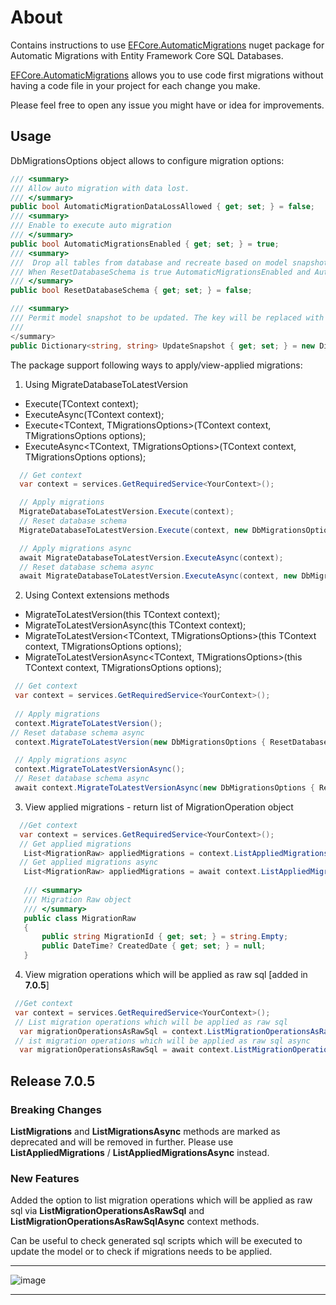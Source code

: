 <!-- GETTING STARTED -->
# About

Contains instructions to use [EFCore.AutomaticMigrations](https://www.nuget.org/packages/EFCore.AutomaticMigrations/) nuget package for Automatic Migrations with Entity Framework Core SQL Databases. 

[EFCore.AutomaticMigrations](https://www.nuget.org/packages/EFCore.AutomaticMigrations/) allows you to use code first migrations without having a code file in your project for each change you make.

Please feel free to open any issue you might have or idea for improvements.

<!-- USAGE EXAMPLES -->
## Usage

DbMigrationsOptions object allows to configure migration options:
  ```cs
/// <summary>
/// Allow auto migration with data lost. 
/// </summary>
public bool AutomaticMigrationDataLossAllowed { get; set; } = false;
/// <summary>
/// Enable to execute auto migration
/// </summary>
public bool AutomaticMigrationsEnabled { get; set; } = true;
/// <summary>
///  Drop all tables from database and recreate based on model snapshot. Useful in scenarios when the data is transient and can be dropped when the schema changes. For example during prototyping, in tests, or for local changes
/// When ResetDatabaseSchema is true AutomaticMigrationsEnabled and AutomaticMigrationDataLossAllowed are set to true
/// </summary>
public bool ResetDatabaseSchema { get; set; } = false;

/// <summary>
/// Permit model snapshot to be updated. The key will be replaced with the appropriate value for each key-value pair provided.
///
</summary>
public Dictionary<string, string> UpdateSnapshot { get; set; } = new Dictionary<string, string>;

  ``` 
The package support following ways to apply/view-applied migrations:

1. Using MigrateDatabaseToLatestVersion

* Execute<TContext>(TContext context);
* ExecuteAsync<TContext>(TContext context);
* Execute<TContext, TMigrationsOptions>(TContext context, TMigrationsOptions options);
* ExecuteAsync<TContext, TMigrationsOptions>(TContext context, TMigrationsOptions options);

 ```cs
   // Get context
   var context = services.GetRequiredService<YourContext>();  

   // Apply migrations
   MigrateDatabaseToLatestVersion.Execute(context);
   // Reset database schema
   MigrateDatabaseToLatestVersion.Execute(context, new DbMigrationsOptions { ResetDatabaseSchema = true });

   // Apply migrations async
   await MigrateDatabaseToLatestVersion.ExecuteAsync(context);
   // Reset database schema async
   await MigrateDatabaseToLatestVersion.ExecuteAsync(context, new DbMigrationsOptions { ResetDatabaseSchema = true });
 ``` 

2. Using Context extensions methods

* MigrateToLatestVersion<TContext>(this TContext context);
* MigrateToLatestVersionAsync<TContext>(this TContext context);
* MigrateToLatestVersion<TContext, TMigrationsOptions>(this TContext context, TMigrationsOptions options);
* MigrateToLatestVersionAsync<TContext, TMigrationsOptions>(this TContext context, TMigrationsOptions options);
 
 
 ```cs
  // Get context
  var context = services.GetRequiredService<YourContext>();
  
  // Apply migrations
  context.MigrateToLatestVersion();
 // Reset database schema async
  context.MigrateToLatestVersion(new DbMigrationsOptions { ResetDatabaseSchema = true });

  // Apply migrations async
  context.MigrateToLatestVersionAsync();
  // Reset database schema async
  await context.MigrateToLatestVersionAsync(new DbMigrationsOptions { ResetDatabaseSchema = true });
  ``` 
3. View applied migrations - return list of MigrationOperation object
 ```cs
   //Get context
   var context = services.GetRequiredService<YourContext>();
   // Get applied migrations
    List<MigrationRaw> appliedMigrations = context.ListAppliedMigrations();
   // Get applied migrations async
    List<MigrationRaw> appliedMigrations = await context.ListAppliedMigrationsAsync();
   
    /// <summary>
    /// Migration Raw object
    /// </summary>
    public class MigrationRaw
    {
        public string MigrationId { get; set; } = string.Empty;
        public DateTime? CreatedDate { get; set; } = null;
    }
  ``` 
  4. View migration operations which will be applied as raw sql [added in **7.0.5**]
  ```cs
   //Get context
   var context = services.GetRequiredService<YourContext>();
   // List migration operations which will be applied as raw sql
    var migrationOperationsAsRawSql = context.ListMigrationOperationsAsRawSql();
   // ist migration operations which will be applied as raw sql async
    var migrationOperationsAsRawSql = await context.ListMigrationOperationsAsRawSqlAsync();
  ``` 
  
## Release 7.0.5

### Breaking Changes
 **ListMigrations** and **ListMigrationsAsync** methods are marked as deprecated and will be removed in further. Please use **ListAppliedMigrations** / **ListAppliedMigrationsAsync** instead.

### New Features
 Added the option to list migration operations which will be applied as raw sql via **ListMigrationOperationsAsRawSql** and **ListMigrationOperationsAsRawSqlAsync** context methods.
 
 Can be useful to check generated sql scripts which will be executed to update the model or to check if migrations needs to be applied.
 
 ---

 ![image](https://user-images.githubusercontent.com/9897204/231458299-2569013e-0b14-4799-b922-1719278c269b.png)

 ---

 
 
